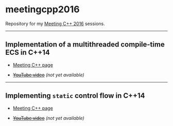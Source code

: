 # meetingcpp2016

Repository for my [Meeting C++ 2016](https://meetingcpp.com/index.php/mcpp2016.html) sessions.

---

## Implementation of a multithreaded compile-time ECS in C++14

* [Meeting C++ page](https://meetingcpp.com/index.php/tv16/items/11.html)

* [~~YouTube video~~](#) *(not yet available)*

---

## Implementing `static` control flow in C++14

* [Meeting C++ page](https://meetingcpp.com/index.php/tv16/items/12.html)

* [~~YouTube video~~](#) *(not yet available)*
